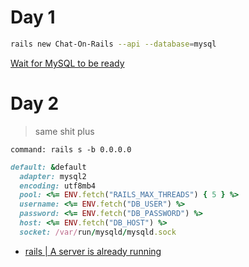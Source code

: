 # Day 1

```bash
rails new Chat-On-Rails --api --database=mysql
```
[Wait for MySQL to be ready](https://stackoverflow.com/questions/42567475/docker-compose-check-if-mysql-connection-is-ready)

# Day 2

> same shit plus

```docker
command: rails s -b 0.0.0.0
```

```ruby
default: &default
  adapter: mysql2
  encoding: utf8mb4
  pool: <%= ENV.fetch("RAILS_MAX_THREADS") { 5 } %>
  username: <%= ENV.fetch("DB_USER") %>
  password: <%= ENV.fetch("DB_PASSWORD") %>
  host: <%= ENV.fetch("DB_HOST") %>
  socket: /var/run/mysqld/mysqld.sock
```
- [rails  | A server is already running](https://stackoverflow.com/questions/29181032/add-a-volume-to-docker-but-exclude-a-sub-folder)